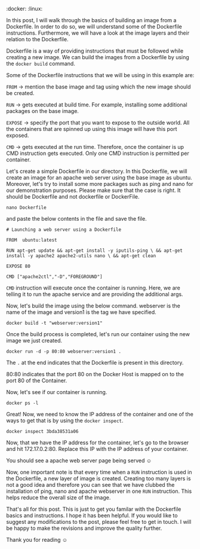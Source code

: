 :docker: :linux: 

In this post, I will walk through the basics of building an image from a Dockerfile. In order to do so, we will understand some of the Dockerfile instructions. Furthermore, we will have a look at the image layers and their relation to the Dockerfile. 

Dockerfile is a way of providing instructions that must be followed while creating a new image. We can build the images from a Dockerfile by using the `docker build` command. 

Some of the Dockerfile instructions that we will be using in this example are:

`FROM` -> mention the base image and tag using which the new image should be created.

`RUN` -> gets executed at build time. For example, installing some additional packages on the base image.

`EXPOSE` -> specify the port that you want to expose to the outside world. All the containers that are spinned up using this image will have this port exposed.

`CMD` -> gets executed at the run time. Therefore, once the container is up CMD instruction gets executed. Only one CMD instruction is permitted per container.

Let's create a simple Dockerfile in our directory. In this Dockerfile, we will create an image for an apache web server using the base image as ubuntu. Moreover, let's try to install some more packages such as ping and nano for our demonstration purposes. Please make sure that the case is right. It should be Dockerfile and not dockerfile or DockerFile.

`nano Dockerfile` 

and paste the below contents in the file and save the file.

`# Launching a web server using a Dockerfile`

`FROM  ubuntu:latest`

`RUN apt-get update && apt-get install -y iputils-ping \
				   && apt-get install -y apache2 apache2-utils nano \
				   && apt-get clean` 

`EXPOSE 80`

`CMD ["apache2ctl","-D","FOREGROUND"]`

`CMD` instruction will execute once the container is running. Here, we are telling it to run the apache service and are providing the additional args.

Now, let's build the image using the below command. webserver is the name of the image and version1 is the tag we have specified.

`docker build -t "webserver:version1"`

Once the build process is completed, let's run our container using the new image we just created.

`docker run -d -p 80:80 webserver:version1 .`

The `.` at the end indicates that the Dockerfile is present in this directory. 

80:80 indicates that the port 80 on the Docker Host is mapped on to the port 80 of the Container.

Now, let's see if our container is running.

`docker ps -l`

Great! Now, we need to know the IP address of the container and one of the ways to get that is by using the `docker inspect`.

`docker inspect 3bda38531a06`

Now, that we have the IP address for the container, let's go to the browser and hit 172.17.0.2:80. Replace this IP with the IP address of your container.

You should see a apache web server page being served :relaxed:

Now, one important note is that every time when a `RUN` instruction is used in the Dockerfile, a new layer of image is created. Creating too many layers is not a good idea and therefore you can see that we have clubbed the installation of ping, nano and apache webserver in one `RUN` instruction. This helps reduce the overall size of the image. 

That's all for this post. This is just to get you familar with the Dockerfile basics and instructions. I hope it has been helpful. If you would like to suggest any modifications to the post, please feel free to get in touch. I will be happy to make the revisions and improve the quality further. 

Thank you for reading :relaxed: